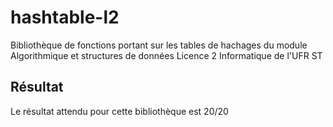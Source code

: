 # hashtable-l2
Bibliothèque de fonctions portant sur les tables de hachages du module Algorithmique et structures de données Licence 2 Informatique de l'UFR ST

## Résultat
Le résultat attendu pour cette bibliothèque est 20/20